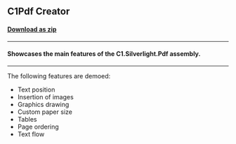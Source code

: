 ## C1Pdf Creator
#### [Download as zip](https://downgit.github.io/#/home?url=https://github.com/GrapeCity/ComponentOne-WPF-Samples/tree/master/NET_4.5.2/C1.WPF.Pdf/CS/PdfCreator)
____
#### Showcases the main features of the C1.Silverlight.Pdf assembly.
____
The following features are demoed:

* Text position
* Insertion of images
* Graphics drawing
* Custom paper size
* Tables
* Page ordering
* Text flow
